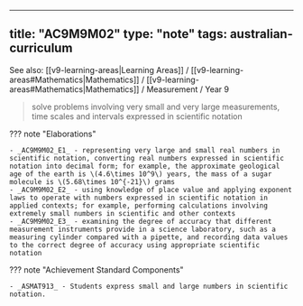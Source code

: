 
---
title: "AC9M9M02"
type: "note"
tags: australian-curriculum
---

See also: [[v9-learning-areas|Learning Areas]] / [[v9-learning-areas#Mathematics|Mathematics]] / [[v9-learning-areas#Mathematics|Mathematics]] / Measurement / Year 9

> solve problems involving very small and very large measurements, time scales and intervals expressed in scientific notation

??? note "Elaborations"

	- _AC9M9M02_E1_ - representing very large and small real numbers in scientific notation, converting real numbers expressed in scientific notation into decimal form; for example, the approximate geological age of the earth is \(4.6\times 10^9\) years, the mass of a sugar molecule is \(5.68\times 10^{-21}\) grams
	- _AC9M9M02_E2_ - using knowledge of place value and applying exponent laws to operate with numbers expressed in scientific notation in applied contexts; for example, performing calculations involving extremely small numbers in scientific and other contexts
	- _AC9M9M02_E3_ - examining the degree of accuracy that different measurement instruments provide in a science laboratory, such as a measuring cylinder compared with a pipette, and recording data values to the correct degree of accuracy using appropriate scientific notation
??? note "Achievement Standard Components"

	- _ASMAT913_ - Students express small and large numbers in scientific notation.

[//begin]: # "Autogenerated link references for markdown compatibility"
[v9-learning-areas]: ..%2Fv9-learning-areas "Learning Areas"
[//end]: # "Autogenerated link references" 
